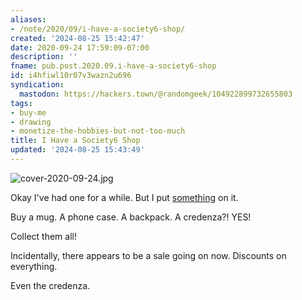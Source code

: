 ```yaml
---
aliases:
- /note/2020/09/i-have-a-society6-shop/
created: '2024-08-25 15:42:47'
date: 2020-09-24 17:59:09-07:00
description: ''
fname: pub.post.2020.09.i-have-a-society6-shop
id: i4hfiwl10r07v3wazn2u696
syndication:
  mastodon: https://hackers.town/@randomgeek/104922899732655803
tags:
- buy-me
- drawing
- monetize-the-hobbies-but-not-too-much
title: I Have a Society6 Shop
updated: '2024-08-25 15:43:49'
---
```


![cover-2020-09-24.jpg](assets/img/2020/cover-2020-09-24.png)

Okay I've had one for a while. But I put [something](https://society6.com/randomgeek) on it.

Buy a mug. A phone case. A backpack. A credenza?! YES!

Collect them all!

Incidentally, there appears to be a sale going on now. Discounts on everything.

Even the credenza.